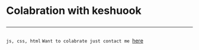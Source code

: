 # Colabration with keshuook <hr>
```js, css, html```
```Want to colabrate just contact me ```<a href="https://keshuook.github.io/comments/">here</a>
